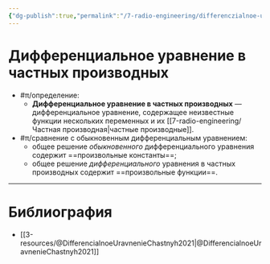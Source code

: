 ```yaml
---
{"dg-publish":true,"permalink":"/7-radio-engineering/differenczialnoe-uravnenie-v-chastnyh-proizvodnyh/","title":"Дифференциальное уравнение в частных производных","tags":["математика","электродинамика","ммпэд"]}
---
```



# Дифференциальное уравнение в частных производных

- #π/определение:
	- **Дифференциальное уравнение в частных производных** — дифференциальное уравнение, содержащее неизвестные функции нескольких переменных и их [[7-radio-engineering/Частная производная\|частные производные]].
- #π/сравнение с обыкновенным дифференциальным уравнением:
	- общее решение *обыкновенного* дифференциального уравнения содержит ==произвольные константы==;
	- общее решение *дифференциального* уравнения в частных производных содержит ==произвольные функции==.

---

# Библиография

- [[3-resources/@DifferencialnoeUravnenieChastnyh2021\|@DifferencialnoeUravnenieChastnyh2021]]
